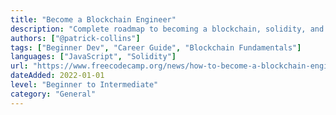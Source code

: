 ```yaml
---
title: "Become a Blockchain Engineer"
description: "Complete roadmap to becoming a blockchain, solidity, and smart contract engineer"
authors: ["@patrick-collins"]
tags: ["Beginner Dev", "Career Guide", "Blockchain Fundamentals"]
languages: ["JavaScript", "Solidity"]
url: "https://www.freecodecamp.org/news/how-to-become-a-blockchain-engineer/"
dateAdded: 2022-01-01
level: "Beginner to Intermediate"
category: "General"
---
```

